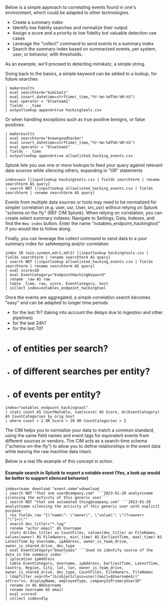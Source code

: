 Below is a simple approach to correlating events found in one's environment, which could be adapted to other technologies.
- Create a summary index
- Identify low fidelity searches and normalize their output
- Assign a score and a priority to low fidelity but valuable detection use cases
- Leverage the "collect" command to send events to a summary index
- Search the summary index based on summarized events, per system, user, or behavior, with thresholds.

As an example, we'll proceed to detecting mimikatz, a simple string. 

Going back to the basics, a simple keyword can be added to a lookup, for future searches
```
| makeresults 
| eval searchterm="mimikatz" 
| eval insert_datetime=strftime(_time,"%Y-%m-%dT%H:%M:%S") 
| eval operator = "blueteam1" 
| fields - _time
| outputlookup append=true hackingtools.csv
```
Or when handling exceptions such as true positive benigns, or false positives.
```
| makeresults 
| eval searchterm="knowngoodhacker" 
| eval insert_datetime=strftime(_time,"%Y-%m-%dT%H:%M:%S") 
| eval operator = "blueteam1" 
| fields - _time
| outputlookup append=true allowlisted_hacking_events.csv
```

Splunk lets you use one or more lookups to feed your query against relevant data sources while silencing others, expanding in "OR" statements
```
index=win [|inputlookup hackingtools.csv | fields searchterm | rename searchterm AS query] 
| search NOT [|inputlookup allowlisted_hacking_events.csv | fields searchterm | rename searchterm AS query]
```

Events from multiple data sources or tools may need to be normalized for simpler correlation (e.g. user, usr, User, src_usr) without relying on Splunk "schema on the fly" (REF CIM Splunk).
When relying on correlation, you can create select summary indexes: Navigate to Settings, Data, Indexes, and find the `New index` button. Enter the name "notables_endpoint_hackingtool" if you would like to follow along.

Finally, you can leverage the collect command to send data to a your summary index for safekeeping and/or correlation
```
index IN (win,sysmon,edr1,edr2) [|inputlookup hackingtools.csv | fields searchterm | rename searchterm AS query] 
| search NOT [|inputlookup allowlisted_hacking_events.csv | fields searchterm | rename searchterm AS query] 
| eval score=10
| eval EventCategory="EndpointHackingKeyword"
| rename _raw AS raw
| table _time, raw, score, EventCategory, host
| collect index=notables_endpoint_hackingtool
```

Once the events are aggregated, a simple correlation search becomes "easy" and can be adapted to longer time periods
- for the last 1h? (taking into account the delays due to ingestion and other pipelines)
- for the last 24h?
- for the last 7d?
- # of entities per search?
- # of different searches per entity?
- # of events per entity?

```
index="notables_endpoint_hackingtool" 
| stats count AS CountNotable, sum(score) AS Score, dc(EventCategory) AS CountCategories by orig_host
| where count > 2 OR Score > 20 OR CountCategories > 2
```

The CIM helps you to normalize your data to match a common standard, using the same field names and event tags for equivalent events from different sources or vendors. 
The CIM acts as a search-time schema ("schema-on-the-fly") to allow you to define relationships in the event data while leaving the raw machine data intact.

Below is a real life example of this concept in action.

#### Example search in Splunk to export a notable event (Yes, a look up would be better to support silenced behavior)
```
index=teams download "event.name"=download 
| search NOT "that one user@company.com" ```2023-01-28 analystname silencing the activity of this generic user``` 
| search NOT "that one automated thing@company.com" ```2023-01-28 analystname silencing the activity of this generic user with explicit purpose```
| rex field=_raw "{\"name\": \"owner\", \"value\": \"(?<owner>[^\"]+)\"" 
| search doc_title!="*.log"
| rename "actor.email" AS Username
| stats dc(doc_title) as CountFiles, values(doc_title) as FileNames, values(owner) AS FileOwners, min(_time) AS EarliestTime, max(_time) AS LatestTime by Username, ipAddress, owner_is_team_drive, owner_is_shared_drive, doc_type
| eval EventCategory="Downloads" ```Used to identify source of the data in the summary index```
| iplocation ipAddress
| table EventCategory, Username, ipAddress, EarliestTime, LatestTime, Country, Region, City, lat, lon, owner_is_team_drive, owner_is_shared_drive, doc_type, CountFiles, FileOwners, FileNames
| ldapfilter search="(&(objectclass=user)(mail=$Username$))" attrs="cn, displayName, employeeType, companyIsPrimaryUserID"
| rename cn AS ADUsername
| rename Username AS email
| eval score=5
| collect index=dlp
```
